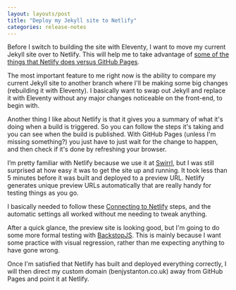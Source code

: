 ```yaml
---
layout: layouts/post
title: "Deploy my Jekyll site to Netlify"
categories: release-notes
---
```


Before I switch to building the site with Eleventy, I want to move my current Jekyll site over to Netlify. This will help me to take advantage of [some of the things that Netlify does versus GitHub Pages](https://www.netlify.com/github-pages-vs-netlify/).

The most important feature to me right now is the ability to compare my current Jekyll site to another branch where I'll be making some big changes (rebuilding it with Eleventy). I basically want to swap out Jekyll and replace it with Eleventy without any major changes noticeable on the front-end, to begin with.

Another thing I like about Netlify is that it gives you a summary of what it's doing when a build is triggered. So you can follow the steps it's taking and you can see when the build is published. With GitHub Pages (unless I'm missing something?) you just have to just wait for the change to happen, and then check if it's done by refreshing your browser.

I’m pretty familiar with Netlify because we use it at [Swirrl](https://www.swirrl.com/), but I was still surprised at how easy it was to get the site up and running. It took less than 5 minutes before it was built and deployed to a preview URL. Netlify generates unique preview URLs automatically that are really handy for testing things as you go.

I basically needed to follow these [Connecting to Netlify](https://www.netlify.com/blog/2020/04/02/a-step-by-step-guide-jekyll-4.0-on-netlify/#connecting-to-netlify) steps, and the automatic settings all worked without me needing to tweak anything.

After a quick glance, the preview site is looking good, but I'm going to do some more formal testing with [BackstopJS](https://garris.github.io/BackstopJS/). This is mainly because I want some practice with visual regression, rather than me expecting anything to have gone wrong.

Once I'm satisfied that Netlify has built and deployed everything correctly, I will then direct my custom domain (benjystanton.co.uk) away from GitHub Pages and point it at Netlify.
